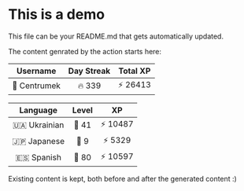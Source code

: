 # This is a demo

This file can be your README.md that gets automatically updated.

The content genrated by the action starts here:

<!--START_SECTION:duolingoStats-->
<!-- Automatically generated with https://github.com/centrumek/duolingo-readme-stats-->

| Username | Day Streak | Total XP |
|:---:|:---:|:---:|
| 👤 Centrumek | 🔥 339 | ⚡ 26413 |

| Language | Level | XP |
|:---:|:---:|:---:|
| 🇺🇦 Ukrainian | 👑 41 | ⚡ 10487 |
| 🇯🇵 Japanese | 👑 9 | ⚡ 5329 |
| 🇪🇸 Spanish | 👑 80 | ⚡ 10597 |

<!--END_SECTION:duolingoStats-->

Existing content is kept, both before and after the generated content :)